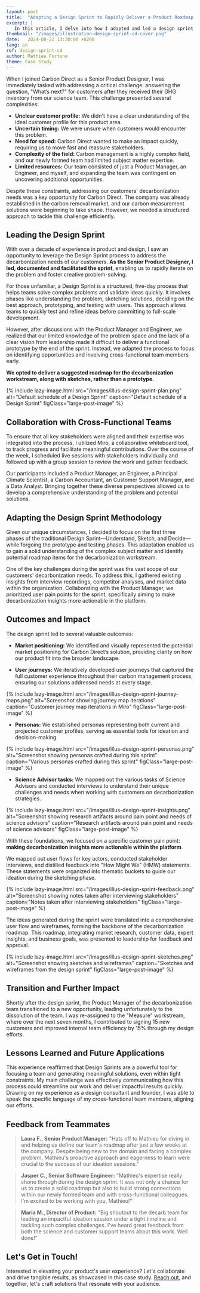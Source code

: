 ```yaml
---
layout: post
title:  "Adapting a Design Sprint to Rapidly Deliver a Product Roadmap at Carbon Direct"
excerpt: |
   In this article, I delve into how I adapted and led a design sprint at Carbon Direct, navigating complex challenges to develop a decarbonization roadmap for our carbon management platform. This piece highlights my approach to problem-solving, collaboration with cross-functional teams, and the tailored methods I employed to deliver impactful and user-centric solutions.
thumbnail: "/images/illustration-design-sprint-cd-cover.png"
date:   2024-08-22 13:30:00 +0200
lang: en
ref: design-sprint-cd
author: Mathieu Fortune
theme: Case Study
---
```


When I joined Carbon Direct as a Senior Product Designer, I was immediately tasked with addressing a critical challenge: answering the question, "What’s next?" for customers after they received their GHG inventory from our science team. This challenge presented several complexities:

- **Unclear customer profile:** We didn't have a clear understanding of the ideal customer profile for this product area.
- **Uncertain timing:** We were unsure when customers would encounter this problem.
- **Need for speed:** Carbon Direct wanted to make an impact quickly, requiring us to move fast and reassure stakeholders.
- **Complexity of the field:** Carbon management is a highly complex field, and our newly formed team had limited subject matter expertise.
- **Limited resources:** Our team consisted of just a Product Manager, an Engineer, and myself, and expanding the team was contingent on uncovering additional opportunities.

Despite these constraints, addressing our customers' decarbonization needs was a key opportunity for Carbon Direct. The company was already established in the carbon removal market, and our carbon measurement solutions were beginning to take shape. However, we needed a structured approach to tackle this challenge efficiently.

## Leading the Design Sprint

With over a decade of experience in product and design, I saw an opportunity to leverage the Design Sprint process to address the decarbonization needs of our customers. **As the Senior Product Designer, I led, documented and facilitated the sprint**, enabling us to rapidly iterate on the problem and foster creative problem-solving.

For those unfamiliar, a Design Sprint is a structured, five-day process that helps teams solve complex problems and validate ideas quickly. It involves phases like understanding the problem, sketching solutions, deciding on the best approach, prototyping, and testing with users. This approach allows teams to quickly test and refine ideas before committing to full-scale development.

However, after discussions with the Product Manager and Engineer, we realized that our limited knowledge of the problem space and the lack of a clear vision from leadership made it difficult to deliver a functional prototype by the end of the sprint. Instead, we adapted the process to focus on identifying opportunities and involving cross-functional team members early.

**We opted to deliver a suggested roadmap for the decarbonization workstream, along with sketches, rather than a prototype.**

{% include lazy-image.html src="/images/illus-design-sprint-plan.png" alt="Default schedule of a Design Sprint" caption="Default schedule of a Design Sprint" figClass="large-post-image" %}

## Collaboration with Cross-Functional Teams

To ensure that all key stakeholders were aligned and their expertise was integrated into the process, I utilized Miro, a collaborative whiteboard tool, to track progress and facilitate meaningful contributions. Over the course of the week, I scheduled live sessions with stakeholders individually and followed up with a group session to review the work and gather feedback.

Our participants included a Product Manager, an Engineer, a Principal Climate Scientist, a Carbon Accountant, an Customer Support Manager, and a Data Analyst. Bringing together these diverse perspectives allowed us to develop a comprehensive understanding of the problem and potential solutions.

## Adapting the Design Sprint Methodology

Given our unique circumstances, I decided to focus on the first three phases of the traditional Design Sprint—Understand, Sketch, and Decide—while forgoing the prototype and testing phases. This adaptation enabled us to gain a solid understanding of the complex subject matter and identify potential roadmap items for the decarbonization workstream.

One of the key challenges during the sprint was the vast scope of our customers' decarbonization needs. To address this, I gathered existing insights from interview recordings, competitor analyses, and market data within the organization. Collaborating with the Product Manager, we prioritized user pain points for the sprint, specifically aiming to make decarbonization insights more actionable in the platform.

## Outcomes and Impact

The design sprint led to several valuable outcomes:

- **Market positioning:** We identified and visually represented the potential market positioning for Carbon Direct’s solution, providing clarity on how our product fit into the broader landscape.

- **User journeys:** We iteratively developed user journeys that captured the full customer experience throughout their carbon management process, ensuring our solutions addressed needs at every stage.

{% include lazy-image.html src="/images/illus-design-sprint-journey-maps.png" alt="Screenshot showing journey map iterations" caption="Customer journey map iterations in Miro" figClass="large-post-image" %}

- **Personas:** We established personas representing both current and projected customer profiles, serving as essential tools for ideation and decision-making.

{% include lazy-image.html src="/images/illus-design-sprint-personas.png" alt="Screenshot showing personas crafted during this sprint" caption="Various personas crafted during this sprint" figClass="large-post-image" %}

- **Science Advisor tasks:** We mapped out the various tasks of Science Advisors and conducted interviews to understand their unique challenges and needs when working with customers on decarbonization strategies.

{% include lazy-image.html src="/images/illus-design-sprint-insights.png" alt="Screenshot showing research artifacts around pain point and needs of science advisors" caption="Research artifacts around pain point and needs of science advisors" figClass="large-post-image" %}

With these foundations, we focused on a specific customer pain point: **making decarbonization insights more actionable within the platform**.

We mapped out user flows for key actors, conducted stakeholder interviews, and distilled feedback into "How Might We" (HMW) statements. These statements were organized into thematic buckets to guide our ideation during the sketching phase.

{% include lazy-image.html src="/images/illus-design-sprint-feedback.png" alt="Screenshot showing notes taken after interviewing stakeholders" caption="Notes taken after interviewing stakeholders" figClass="large-post-image" %}

The ideas generated during the sprint were translated into a comprehensive user flow and wireframes, forming the backbone of the decarbonization roadmap. This roadmap, integrating market research, customer data, expert insights, and business goals, was presented to leadership for feedback and approval.

{% include lazy-image.html src="/images/illus-design-sprint-sketches.png" alt="Screenshot showing sketches and wireframes" caption="Sketches and wireframes from the design sprint" figClass="large-post-image" %}

## Transition and Further Impact

Shortly after the design sprint, the Product Manager of the decarbonization team transitioned to a new opportunity, leading unfortunately to the dissolution of the team. I was re-assigned to the "Measure" workstream, where over the next seven months, I contributed to signing 15 new customers and improved internal team efficiency by 15% through my design efforts.

## Lessons Learned and Future Applications

This experience reaffirmed that Design Sprints are a powerful tool for focusing a team and generating meaningful solutions, even within tight constraints. My main challenge was effectively communicating how this process could streamline our work and deliver impactful results quickly. Drawing on my experience as a design consultant and founder, I was able to speak the specific language of my cross-functional team members, aligning our efforts.

## Feedback from Teammates

> **Laura F., Senior Product Manager:** "Hats off to Mathieu for diving in and helping us define our team's roadmap after just a few weeks at the company. Despite being new to the domain and facing a complex problem, Mathieu's proactive approach and eagerness to learn were crucial to the success of our ideation sessions."

> **Jasper C., Senior Software Engineer:** "Mathieu's expertise really shone through during the design sprint. It was not only a chance for us to create a solid roadmap but also to build strong connections within our newly formed team and with cross-functional colleagues. I'm excited to be working with you, Mathieu!"

> **Maria M., Director of Product:** "Big shoutout to the decarb team for leading an impactful ideation session under a tight timeline and tackling such complex challenges. I've heard great feedback from both the science and customer support teams about this work. Well done!"

## Let's Get in Touch!

Interested in elevating your product's user experience? Let's collaborate and drive tangible results, as showcased in this case study.
<a href="mailto:pro.mathieu.fortune@gmail.com">Reach out</a>, and together, let's craft solutions that resonate with your audience.


